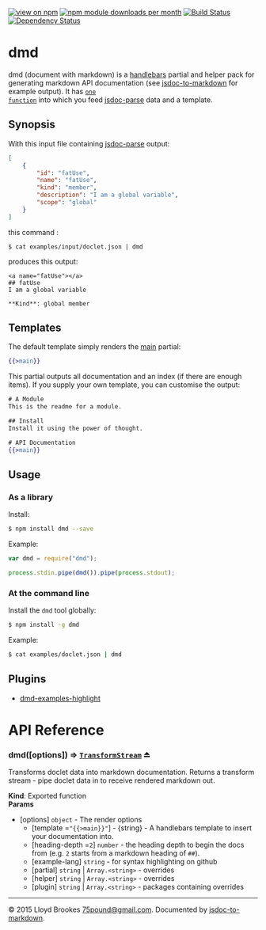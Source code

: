 [![view on npm](http://img.shields.io/npm/v/dmd.svg)](https://www.npmjs.org/package/dmd)
[![npm module downloads per month](http://img.shields.io/npm/dm/dmd.svg)](https://www.npmjs.org/package/dmd)
[![Build Status](https://travis-ci.org/75lb/dmd.svg?branch=master)](https://travis-ci.org/75lb/dmd)
[![Dependency Status](https://david-dm.org/75lb/dmd.svg)](https://david-dm.org/75lb/dmd)

# dmd
dmd (document with markdown) is a [handlebars](http://handlebarsjs.com) partial and helper pack for generating markdown API documentation (see [jsdoc-to-markdown](https://github.com/75lb/jsdoc-to-markdown) for example output). It has <code>[one function](#module_dmd)</code> into which you feed [jsdoc-parse](http://handlebarsjs.com) data and a template. 

## Synopsis
With this input file containing [jsdoc-parse](http://handlebarsjs.com) output:
```json
[
    {
        "id": "fatUse",
        "name": "fatUse",
        "kind": "member",
        "description": "I am a global variable",
        "scope": "global"
    }
]
```
this command :
```
$ cat examples/input/doclet.json | dmd
```
produces this output: 
```
<a name="fatUse"></a>
## fatUse
I am a global variable

**Kind**: global member
```

## Templates
The default template simply renders the [main](https://github.com/75lb/dmd/blob/master/partials/main.hbs) partial:
```hbs
{{>main}}
```

This partial outputs all documentation and an index (if there are enough items). If you supply your own template, you can customise the output:
```hbs
# A Module
This is the readme for a module. 

## Install
Install it using the power of thought. 

# API Documentation
{{>main}}
```

## Usage
### As a library
Install:
```sh
$ npm install dmd --save
```
Example:
```js
var dmd = require("dmd");

process.stdin.pipe(dmd()).pipe(process.stdout);
```

### At the command line
Install the `dmd` tool globally: 
```sh
$ npm install -g dmd
```
Example:
```sh
$ cat examples/doclet.json | dmd
```

## Plugins
* [dmd-examples-highlight](https://github.com/75lb/dmd-examples-highlight)
    
# API Reference
<a name="exp_module_dmd--dmd"></a>
### dmd([options]) ⇒ <code>[TransformStream](http://nodejs.org/api/stream.html#stream_class_stream_transform)</code> ⏏
Transforms doclet data into markdown documentation. Returns a transform stream - pipe doclet data in to receive rendered markdown out.

**Kind**: Exported function  
**Params**

- \[options\] <code>object</code> - The render options  
  - \[template =<code>&quot;\{\{&gt;main\}\}&quot;</code>\]  - {string} - A handlebars template to insert your documentation into.  
  - \[heading-depth =<code>2</code>\] <code>number</code> - the heading depth to begin the docs from (e.g. `2` starts from a markdown heading of `##`).  
  - \[example-lang\] <code>string</code> - for syntax highlighting on github  
  - \[partial\] <code>string</code> | <code>Array.&lt;string&gt;</code> - overrides  
  - \[helper\] <code>string</code> | <code>Array.&lt;string&gt;</code> - overrides  
  - \[plugin\] <code>string</code> | <code>Array.&lt;string&gt;</code> - packages containing overrides  
* * *

&copy; 2015 Lloyd Brookes <75pound@gmail.com>. Documented by [jsdoc-to-markdown](https://github.com/75lb/jsdoc-to-markdown).
